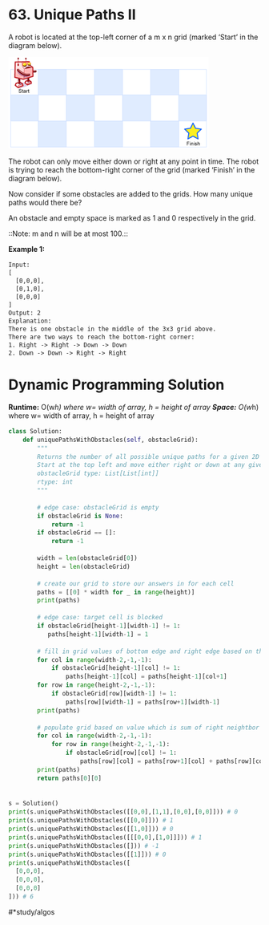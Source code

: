 # 63. Unique Paths II
A robot is located at the top-left corner of a m x n grid (marked ‘Start’ in the diagram below).

![](0063.%20Unique%20Paths%20II/robot_maze.png)

The robot can only move either down or right at any point in time. The robot is trying to reach the bottom-right corner of the grid (marked ‘Finish’ in the diagram below).

Now consider if some obstacles are added to the grids. How many unique paths would there be?

An obstacle and empty space is marked as 1 and 0 respectively in the grid.

::Note: m and n will be at most 100.::

**Example 1:**
```
Input:
[
  [0,0,0],
  [0,1,0],
  [0,0,0]
]
Output: 2
Explanation:
There is one obstacle in the middle of the 3x3 grid above.
There are two ways to reach the bottom-right corner:
1. Right -> Right -> Down -> Down
2. Down -> Down -> Right -> Right
```

# Dynamic Programming Solution
**Runtime:** O(w*h) where w= width of array, h = height of array
**Space:** O(w*h) where w= width of array, h = height of array

```py
class Solution:
    def uniquePathsWithObstacles(self, obstacleGrid):
        """
        Returns the number of all possible unique paths for a given 2D matrix where 0s are valid cells and 1s are obstacles.
        Start at the top left and move either right or down at any given cell. The destination is the bottom right cell.
        obstacleGrid type: List[List[int]]
        rtype: int
        """
        
        # edge case: obstacleGrid is empty
        if obstacleGrid is None:
            return -1
        if obstacleGrid == []:
            return -1
        
        width = len(obstacleGrid[0])
        height = len(obstacleGrid)

        # create our grid to store our answers in for each cell
        paths = [[0] * width for _ in range(height)]
        print(paths)
        
        # edge case: target cell is blocked
        if obstacleGrid[height-1][width-1] != 1:
           paths[height-1][width-1] = 1

        # fill in grid values of bottom edge and right edge based on the value of their neighbors
        for col in range(width-2,-1,-1):
            if obstacleGrid[height-1][col] != 1:
                paths[height-1][col] = paths[height-1][col+1]
        for row in range(height-2,-1,-1):
            if obstacleGrid[row][width-1] != 1:
                paths[row][width-1] = paths[row+1][width-1]
        print(paths)

        # populate grid based on value which is sum of right neightbor and bottom neighbor
        for col in range(width-2,-1,-1):
            for row in range(height-2,-1,-1):
                if obstacleGrid[row][col] != 1:
                    paths[row][col] = paths[row+1][col] + paths[row][col+1]
        print(paths)
        return paths[0][0]


s = Solution()
print(s.uniquePathsWithObstacles([[0,0],[1,1],[0,0],[0,0]])) # 0
print(s.uniquePathsWithObstacles([[0,0]])) # 1
print(s.uniquePathsWithObstacles([[1,0]])) # 0
print(s.uniquePathsWithObstacles([[[0,0],[1,0]]])) # 1
print(s.uniquePathsWithObstacles([])) # -1
print(s.uniquePathsWithObstacles([[1]])) # 0
print(s.uniquePathsWithObstacles([
  [0,0,0],
  [0,0,0],
  [0,0,0]
])) # 6
```
#*study/algos
